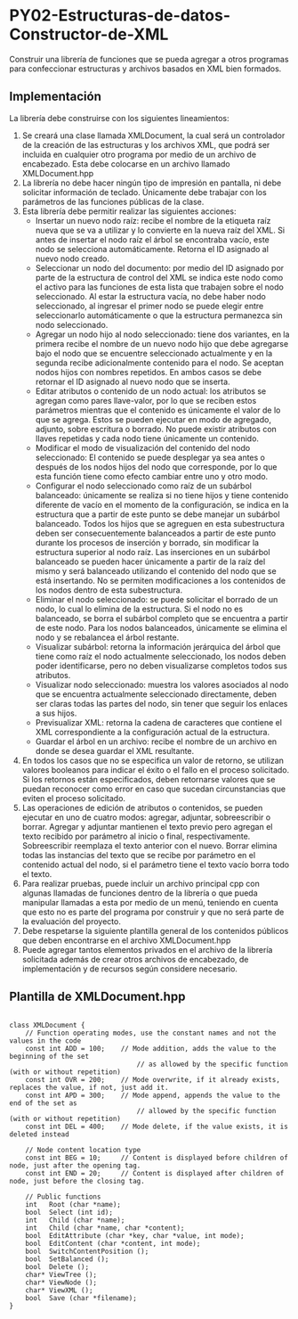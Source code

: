 # PY02-Estructuras-de-datos-Constructor-de-XML
Construir una librería de funciones que se pueda agregar a otros programas para confeccionar estructuras y archivos basados en XML bien formados.

## Implementación

<p>La librería debe construirse con los siguientes lineamientos:</p>
<ol>
 <li>Se creará una clase llamada XMLDocument, la cual será un controlador de la creación de las estructuras y los archivos XML, que podrá ser incluida en cualquier otro programa por medio de un archivo de encabezado. Esta debe colocarse en un archivo llamado XMLDocument.hpp</li>
 <li>La librería no debe hacer ningún tipo de impresión en pantalla, ni debe solicitar información de teclado. Únicamente debe trabajar con los parámetros de las funciones públicas de la clase.</li>
 <li>Esta librería debe permitir realizar las siguientes acciones:
 <ul>
 <li>Insertar un nuevo nodo raíz: recibe el nombre de la etiqueta raíz nueva que se va a utilizar y lo convierte en la nueva raíz del XML. Si antes de insertar el nodo raíz el árbol se encontraba vacío, este nodo se selecciona automáticamente. Retorna el ID asignado al nuevo nodo creado.</li>
 <li>Seleccionar un nodo del documento: por medio del ID asignado por parte de la estructura de control del XML se indica este nodo como el activo para las funciones de esta lista que trabajen sobre el nodo seleccionado. Al estar la estructura vacía, no debe haber nodo seleccionado, al ingresar el primer nodo se puede elegir entre seleccionarlo automáticamente o que la estructura permanezca sin nodo seleccionado.</li>
 <li>Agregar un nodo hijo al nodo seleccionado: tiene dos variantes, en la primera recibe el nombre de un nuevo nodo hijo que debe agregarse bajo el nodo que se encuentre seleccionado actualmente y en la segunda recibe adicionalmente contenido para el nodo. Se aceptan nodos hijos con nombres repetidos. En ambos casos se debe retornar el ID asignado al nuevo nodo que se inserta.</li>
 <li>Editar atributos o contenido de un nodo actual: los atributos se agregan como pares llave-valor, por lo que se reciben estos parámetros mientras que el contenido es únicamente el valor de lo que se agrega. Estos se pueden ejecutar en modo de agregado, adjunto, sobre escritura o borrado. No puede existir atributos con llaves repetidas y cada nodo tiene únicamente un contenido.</li>
 <li>Modificar el modo de visualización del contenido del nodo seleccionado: El contenido se puede desplegar ya sea antes o después de los nodos hijos del nodo que corresponde, por lo que esta función tiene como efecto cambiar entre uno y otro modo.</li>
 <li>Configurar el nodo seleccionado como raíz de un subárbol balanceado: únicamente se realiza si no tiene hijos y tiene contenido diferente de vacío en el momento de la configuración, se indica en la estructura que a partir de este punto se debe manejar un subárbol balanceado. Todos los hijos que se agreguen en esta subestructura deben ser consecuentemente balanceados a partir de este punto durante los procesos de inserción y borrado, sin modificar la estructura superior al nodo raíz. Las inserciones en un subárbol balanceado se pueden hacer únicamente a partir de la raíz del mismo y será balanceado utilizando el contenido del nodo que se está insertando. No se permiten modificaciones a los contenidos de los nodos dentro de esta subestructura.</li>
 <li>Eliminar el nodo seleccionado: se puede solicitar el borrado de un nodo, lo cual lo elimina de la estructura. Si el nodo no es balanceado, se borra el subárbol completo que se encuentra a partir de este nodo. Para los nodos balanceados, únicamente se elimina el nodo y se rebalancea el árbol restante.</li>
 <li>Visualizar subárbol: retorna la información jerárquica del árbol que tiene como raíz el nodo actualmente seleccionado, los nodos deben poder identificarse, pero no deben visualizarse completos todos sus atributos.</li>
 <li>Visualizar nodo seleccionado: muestra los valores asociados al nodo que se encuentra actualmente seleccionado directamente, deben ser claras todas las partes del nodo, sin tener que seguir los enlaces a sus hijos.</li>
 <li>Previsualizar XML: retorna la cadena de caracteres que contiene el XML correspondiente a la configuración actual de la estructura.</li>
 <li>Guardar el árbol en un archivo: recibe el nombre de un archivo en donde se desea guardar el XML resultante.</li>
 </ul>
 <li>En todos los casos que no se especifica un valor de retorno, se utilizan valores booleanos para indicar el éxito o el fallo en el proceso solicitado. Si los retornos están especificados, deben retornarse valores que se puedan reconocer como error en caso que sucedan circunstancias que eviten el proceso solicitado.</li>
 </li>
 <li>Las operaciones de edición de atributos o contenidos, se pueden ejecutar en uno de cuatro modos: agregar, adjuntar, sobreescribir o borrar. Agregar y adjuntar mantienen el texto previo pero agregan el texto recibido por parámetro al inicio o final, respectivamente. Sobreescribir reemplaza el texto anterior con el nuevo. Borrar elimina todas las instancias del texto que se recibe por parámetro en el contenido actual del nodo, si el parámetro tiene el texto vacío borra todo el texto.</li>
<li>Para realizar pruebas, puede incluir un archivo principal cpp con algunas llamadas de funciones dentro de la librería o que pueda manipular llamadas a esta por medio de un menú, teniendo en cuenta que esto no es parte del programa por construir y que no será parte de la evaluación del proyecto.</li>
<li>Debe respetarse la siguiente plantilla general de los contenidos públicos que deben encontrarse en el archivo XMLDocument.hpp</li>
<li>Puede agregar tantos elementos privados en el archivo de la librería solicitada además de crear otros archivos de encabezado, de implementación y de recursos según considere necesario.</li>
</ol>

## Plantilla de XMLDocument.hpp

```

class XMLDocument {
	// Function operating modes, use the constant names and not the values in the code
	const int ADD = 100;	// Mode addition, adds the value to the beginning of the set
                                // as allowed by the specific function (with or without repetition)
	const int OVR = 200;	// Mode overwrite, if it already exists, replaces the value, if not, just add it.
	const int APD = 300;	// Mode append, appends the value to the end of the set as
                                // allowed by the specific function (with or without repetition)
	const int DEL = 400;	// Mode delete, if the value exists, it is deleted instead
	
	// Node content location type
	const int BEG = 10;		// Content is displayed before children of node, just after the opening tag.
	const int END = 20;		// Content is displayed after children of node, just before the closing tag.

	// Public functions
	int   Root (char *name);
	bool  Select (int id);
	int   Child (char *name);
	int   Child (char *name, char *content);
	bool  EditAttribute (char *key, char *value, int mode);
	bool  EditContent (char *content, int mode);
	bool  SwitchContentPosition ();
	bool  SetBalanced ();
	bool  Delete ();
	char* ViewTree ();
	char* ViewNode ();
	char* ViewXML ();
	bool  Save (char *filename);
}

```
